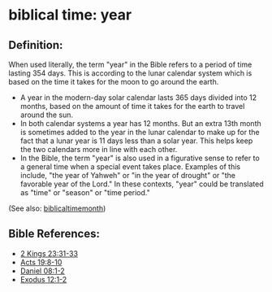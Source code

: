 # biblical time: year #

## Definition: ##

When used literally, the term "year" in the Bible refers to a period of time lasting 354 days. This is according to the lunar calendar system which is based on the time it takes for the moon to go around the earth.

* A year in the modern-day solar calendar lasts 365 days divided into 12 months, based on the amount of time it takes for the earth to travel around the sun.
* In both calendar systems a year has 12 months. But an extra 13th month is sometimes added to the year in the lunar calendar to make up for the fact that a lunar year is 11 days less than a solar year. This helps keep the two calendars more in line with each other.
* In the Bible, the term "year" is also used in a figurative sense to refer to a general time when a special event takes place. Examples of this include, "the year of Yahweh" or "in the year of drought" or "the favorable year of the Lord." In these contexts, "year" could be translated as "time" or "season" or "time period."

(See also: [biblicaltimemonth](../other/biblicaltimemonth.md))

## Bible References: ##

* [2 Kings 23:31-33](https://door43.org/en/bible/notes/2ki/23/31)
* [Acts 19:8-10](https://door43.org/en/bible/notes/act/19/08)
* [Daniel 08:1-2](https://door43.org/en/bible/notes/dan/08/01)
* [Exodus 12:1-2](https://door43.org/en/bible/notes/exo/12/01)

